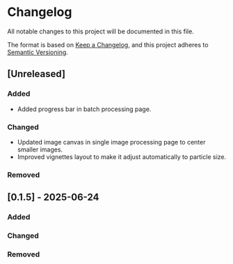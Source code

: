 # Changelog

All notable changes to this project will be documented in this file.


The format is based on [Keep a Changelog](https://keepachangelog.com/en/1.1.0/),
and this project adheres to [Semantic Versioning](https://semver.org/spec/v2.0.0.html).

## [Unreleased]

### Added
* Added progress bar in batch processing page.

### Changed
* Updated image canvas in single image processing page to center smaller images.
* Improved vignettes layout to make it adjust automatically to particle size.

### Removed

## [0.1.5] - 2025-06-24

### Added
### Changed
### Removed